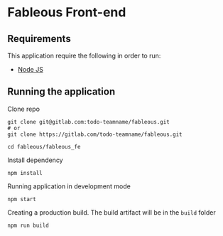 # Fableous Front-end

## Requirements

This application require the following in order to run:

- [Node JS](https://nodejs.org/)

## Running the application

Clone repo

```shell script
git clone git@gitlab.com:todo-teamname/fableous.git
# or
git clone https://gitlab.com/todo-teamname/fableous.git

cd fableous/fableous_fe
```

Install dependency

```shell script
npm install
```

Running application in development mode

```shell script
npm start
```

Creating a production build. The build artifact will be in the `build` folder
```shell script
npm run build
```
